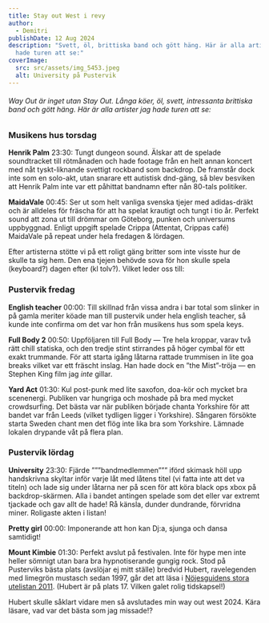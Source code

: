```yaml
---
title: Stay out West i revy
author:
  - Demitri
publishDate: 12 Aug 2024
description: "Svett, öl, brittiska band och gött häng. Här är alla artister jag
  hade turen att se:"
coverImage:
  src: src/assets/img_5453.jpeg
  alt: University på Pustervik
---
```

###### Way Out är inget utan Stay Out. Långa köer, öl, svett, intressanta brittiska band och gött häng. Här är alla artister jag hade turen att se:

### Musikens hus torsdag
**Henrik Palm** 23:30: Tungt dungeon sound. Älskar att de spelade soundtracket till rötmånaden och hade footage från en helt annan koncert med nåt tyskt-liknande svettigt rockband som backdrop. De framstår dock inte som en solo-akt, utan snarare ett autistisk dnd-gäng, så blev besviken att Henrik Palm inte var ett påhittat bandnamn efter nån 80-tals politiker.

**MaidaVale** 00:45: Ser ut som helt vanliga svenska tjejer med adidas-dräkt och är alldeles för fräscha för att ha spelat krautigt och tungt i tio år. Perfekt sound att zona ut till drömmar om Göteborg, punken och universums uppbyggnad. Enligt uppgift spelade Crippa (Attentat, Crippas café) MaidaVale på repeat under hela fredagen & lördagen.

Efter artisterna stötte vi på ett roligt gäng britter som inte visste hur de skulle ta sig hem. Den ena tjejen behövde sova för hon skulle spela (keyboard?) dagen efter (kl tolv?). Vilket leder oss till:

### Pustervik fredag
**English teacher** 00:00: Till skillnad från vissa andra i bar total som slinker in på gamla meriter köade man till pustervik under hela english teacher, så kunde inte confirma om det var hon från musikens hus som spela keys.

**Full Body 2** 00:50: Uppföljaren till Full Body — Tre hela kroppar, varav två rätt chill statiska, och den tredje stint stirrandes på höger cymbal för ett exakt trummande. För att starta igång låtarna rattade trummisen in lite goa breaks vilket var ett fräscht inslag. Han hade dock en ”the Mist”-tröja — en Stephen King film jag *inte* gillar.

**Yard Act** 01:30: Kul post-punk med lite saxofon, doa-kör och mycket bra scenenergi. Publiken var hungriga och moshade på bra med mycket crowdsurfing. Det bästa var när publiken började chanta Yorkshire för att bandet var från Leeds (vilket tydligen ligger i Yorkshire). Sångaren försökte starta Sweden chant men det flög inte lika bra som Yorkshire. Lämnade lokalen drypande våt på flera plan.

### Pustervik lördag
**University** 23:30: Fjärde ”””bandmedlemmen””” iförd skimask höll upp handskrivna skyltar inför varje låt med låtens titel (vi fatta inte att det va titeln) och lade sig under låtarna ner på scen för att köra black ops xbox på backdrop-skärmen. Alla i bandet antingen spelade som det eller var extremt tjackade och gav allt de hade! Rå känsla, dunder dundrande, förvridna miner. Roligaste akten i listan!

**Pretty girl** 00:00: Imponerande att hon kan Dj:a, sjunga och dansa samtidigt! 

**Mount Kimbie** 01:30: Perfekt avslut på festivalen. Inte för hype men inte heller sömnigt utan bara bra hypnotiserande gungig rock. Stod på Pusterviks bästa plats (avslöjar ej mitt ställe) bredvid Hubert, ravelegenden med limegrön mustasch sedan 1997, går det att läsa i [Nöjesguidens stora utelistan 2011](https://ng.se/artiklar/stora-utelistan-goteborg). (Hubert är på plats 17. Vilken galet rolig tidskapsel!) 

Hubert skulle såklart vidare men så avslutades min way out west 2024. Kära läsare, vad var det bästa som jag missade!?
